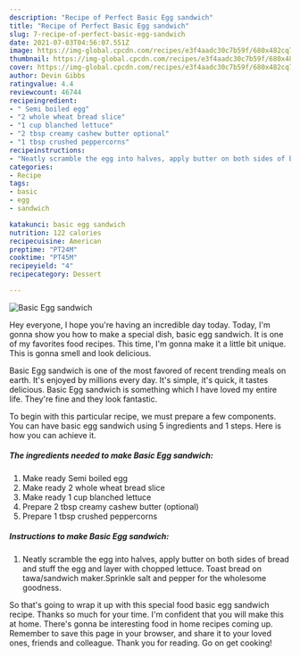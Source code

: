 ```yaml
---
description: "Recipe of Perfect Basic Egg sandwich"
title: "Recipe of Perfect Basic Egg sandwich"
slug: 7-recipe-of-perfect-basic-egg-sandwich
date: 2021-07-03T04:56:07.551Z
image: https://img-global.cpcdn.com/recipes/e3f4aadc30c7b59f/680x482cq70/basic-egg-sandwich-recipe-main-photo.jpg
thumbnail: https://img-global.cpcdn.com/recipes/e3f4aadc30c7b59f/680x482cq70/basic-egg-sandwich-recipe-main-photo.jpg
cover: https://img-global.cpcdn.com/recipes/e3f4aadc30c7b59f/680x482cq70/basic-egg-sandwich-recipe-main-photo.jpg
author: Devin Gibbs
ratingvalue: 4.4
reviewcount: 46744
recipeingredient:
- " Semi boiled egg"
- "2 whole wheat bread slice"
- "1 cup blanched lettuce"
- "2 tbsp creamy cashew butter optional"
- "1 tbsp crushed peppercorns"
recipeinstructions:
- "Neatly scramble the egg into halves, apply butter on both sides of bread and stuff the egg and layer with chopped lettuce. Toast bread on tawa/sandwich maker.Sprinkle salt and pepper for the wholesome goodness."
categories:
- Recipe
tags:
- basic
- egg
- sandwich

katakunci: basic egg sandwich 
nutrition: 122 calories
recipecuisine: American
preptime: "PT24M"
cooktime: "PT45M"
recipeyield: "4"
recipecategory: Dessert

---
```



![Basic Egg sandwich](https://img-global.cpcdn.com/recipes/e3f4aadc30c7b59f/680x482cq70/basic-egg-sandwich-recipe-main-photo.jpg)

Hey everyone, I hope you're having an incredible day today. Today, I'm gonna show you how to make a special dish, basic egg sandwich. It is one of my favorites food recipes. This time, I'm gonna make it a little bit unique. This is gonna smell and look delicious.

Basic Egg sandwich is one of the most favored of recent trending meals on earth. It's enjoyed by millions every day. It's simple, it's quick, it tastes delicious. Basic Egg sandwich is something which I have loved my entire life. They're fine and they look fantastic.




To begin with this particular recipe, we must prepare a few components. You can have basic egg sandwich using 5 ingredients and 1 steps. Here is how you can achieve it.

<!--inarticleads1-->

##### The ingredients needed to make Basic Egg sandwich:

1. Make ready  Semi boiled egg
1. Make ready 2 whole wheat bread slice
1. Make ready 1 cup blanched lettuce
1. Prepare 2 tbsp creamy cashew butter (optional)
1. Prepare 1 tbsp crushed peppercorns




<!--inarticleads2-->

##### Instructions to make Basic Egg sandwich:

1. Neatly scramble the egg into halves, apply butter on both sides of bread and stuff the egg and layer with chopped lettuce. Toast bread on tawa/sandwich maker.Sprinkle salt and pepper for the wholesome goodness.




So that's going to wrap it up with this special food basic egg sandwich recipe. Thanks so much for your time. I'm confident that you will make this at home. There's gonna be interesting food in home recipes coming up. Remember to save this page in your browser, and share it to your loved ones, friends and colleague. Thank you for reading. Go on get cooking!
